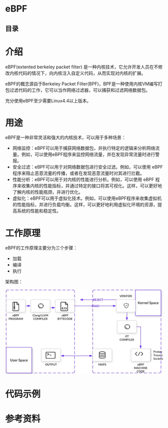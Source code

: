 <h1>eBPF</h1>

<h2>目录</h2>

# 介绍

eBPF(extented berkeley packet filter) 是一种内核技术，它允许开发人员在不修改内核代码的情况下，向内核注入自定义代码，从而实现对内核的扩展。

eBPF的概念源自于Berkeley Packet Filter(BPF)，BPF是一种使用内核VM编写打包过滤代码的工作，它可以当作网络过滤器，可以捕获和过滤网络数据包。

充分使用eBPF至少需要Linux4.4以上版本。

# 用途

eBPF是一种非常灵活和强大的内核技术，可以用于多种场景：

- 网络监控：eBPF可以用于捕获网络数据包，并执行特定的逻辑来分析网络流量。例如，可以使用eBPF程序来监控网络流量，并在发现异常流量时进行警报。
- 安全过滤：eBPF可以用于对网络数据包进行安全过滤。例如，可以使用 eBPF程序来阻止恶意流量的传播，或者在发现恶意流量时对其进行拦截。
- 性能分析：eBPF可以用于对内核的性能进行分析。例如，可以使用 eBPF 程序来收集内核的性能指标，并通过特定的接口将其可视化。这样，可以更好地了解内核的性能瓶颈，并进行优化。
- 虚拟化：eBPF可以用于虚拟化技术。例如，可以使用eBPF程序来收集虚拟机的性能指标，并进行负载均衡。这样，可以更好地利用虚拟化环境的资源，提高系统的性能和稳定性。

# 工作原理

eBPF的工作原理主要分为三个步骤：

- 加载
- 编译
- 执行

架构图：

![ebpf architecture](resources/ebpf-architecture.png)

# 代码示例

# 参考资料
